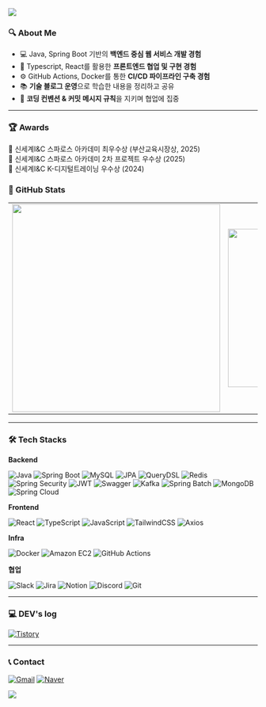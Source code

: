 <!-- 민트 배경 + 웨이브 스타일 + fadeIn 애니메이션 -->
<img src="https://capsule-render.vercel.app/api?type=waving&color=B2F2BB&height=200&section=header&text=Welcome%20to%20jijihorang%20Github&fontSize=45&fontColor=ffffff&animation=fadeIn&fontAlign=50&fontAlignY=40" />

### 🔍 About Me

- 💻 Java, Spring Boot 기반의 **백엔드 중심 웹 서비스 개발 경험**
- 🧩 Typescript, React를 활용한 **프론트엔드 협업 및 구현 경험**
- ⚙️ GitHub Actions, Docker를 통한 **CI/CD 파이프라인 구축 경험**
- 📚 **기술 블로그 운영**으로 학습한 내용을 정리하고 공유
- 🧼 **코딩 컨벤션 & 커밋 메시지 규칙**을 지키며 협업에 집중
<hr>

### 🏆 Awards

🥇 신세계I&C 스파로스 아카데미 최우수상 (부산교육시장상, 2025)  
🥈 신세계I&C 스파로스 아카데미 2차 프로젝트 우수상 (2025)  
🥈 신세계I&C K-디지털트레이닝 우수상 (2024)  

### 🔖 GitHub Stats
<table align="center">
  <tr>
    <td>
      <img src="https://github-readme-stats.vercel.app/api?username=jijihorang&show_icons=true&theme=vue&count_private=true" width="420" />
    </td>
    <td>
      <img src="https://github-readme-stats.vercel.app/api/top-langs/?username=jijihorang&layout=compact&theme=vue&cache_seconds=1" width="320" />
    </td>
  </tr>
</table>

<hr>

### 🛠️ **Tech Stacks**

**Backend**

![Java](https://img.shields.io/badge/Java-007396?style=for-the-badge&logo=openjdk&logoColor=white)
![Spring Boot](https://img.shields.io/badge/Spring_Boot-6DB33F?style=for-the-badge&logo=springboot&logoColor=white)
![MySQL](https://img.shields.io/badge/MySQL-4479A1?style=for-the-badge&logo=mysql&logoColor=white)
![JPA](https://img.shields.io/badge/JPA-59666C?style=for-the-badge&logo=hibernate&logoColor=white)
![QueryDSL](https://img.shields.io/badge/QueryDSL-0097A7?style=for-the-badge&logo=typescript&logoColor=white)
![Redis](https://img.shields.io/badge/Redis-DC382D?style=for-the-badge&logo=redis&logoColor=white)
![Spring Security](https://img.shields.io/badge/Spring_Security-6DB33F?style=for-the-badge&logo=springsecurity&logoColor=white)
![JWT](https://img.shields.io/badge/JWT-000000?style=for-the-badge&logo=jsonwebtokens&logoColor=white)
![Swagger](https://img.shields.io/badge/Swagger-85EA2D?style=for-the-badge&logo=swagger&logoColor=black)
![Kafka](https://img.shields.io/badge/Kafka-231F20?style=for-the-badge&logo=apachekafka&logoColor=white)
![Spring Batch](https://img.shields.io/badge/Spring_Batch-6DB33F?style=for-the-badge&logo=spring&logoColor=white)
![MongoDB](https://img.shields.io/badge/MongoDB-47A248?style=for-the-badge&logo=mongodb&logoColor=white)
![Spring Cloud](https://img.shields.io/badge/Spring_Cloud-6DB33F?style=for-the-badge&logo=spring&logoColor=white)

**Frontend**

![React](https://img.shields.io/badge/React-61DAFB?style=for-the-badge&logo=react&logoColor=white)
![TypeScript](https://img.shields.io/badge/TypeScript-3178C6?style=for-the-badge&logo=typescript&logoColor=white)
![JavaScript](https://img.shields.io/badge/JavaScript-FFD600?style=for-the-badge&logo=javascript&logoColor=white)
![TailwindCSS](https://img.shields.io/badge/TailwindCSS-06B6D4?style=for-the-badge&logo=tailwindcss&logoColor=white)
![Axios](https://img.shields.io/badge/Axios-5A29E4?style=for-the-badge&logo=axios&logoColor=white)

**Infra**

![Docker](https://img.shields.io/badge/Docker-2496ED?style=for-the-badge&logo=docker&logoColor=white)
![Amazon EC2](https://img.shields.io/badge/Amazon_EC2-FF9900?style=for-the-badge&logo=amazon&logoColor=white)
![GitHub Actions](https://img.shields.io/badge/GitHub_Actions-2088FF?style=for-the-badge&logo=githubactions&logoColor=white)


**협업**

![Slack](https://img.shields.io/badge/Slack-4A154B?style=for-the-badge&logo=slack&logoColor=white)
![Jira](https://img.shields.io/badge/Jira-0052CC?style=for-the-badge&logo=jira&logoColor=white)
![Notion](https://img.shields.io/badge/Notion-000000?style=for-the-badge&logo=notion&logoColor=white)
![Discord](https://img.shields.io/badge/Discord-5865F2?style=for-the-badge&logo=discord&logoColor=white)
![Git](https://img.shields.io/badge/Git-F05032?style=for-the-badge&logo=git&logoColor=white)

<hr>

### 💻 **DEV's log**

[![Tistory](https://img.shields.io/badge/Tistory-000000?style=for-the-badge&logo=Tistory&logoColor=white)](https://chilbok1129.tistory.com)

<hr>

### 📞 **Contact**

[![Gmail](https://img.shields.io/badge/Gmail-EA4335?style=for-the-badge&logo=Gmail&logoColor=white)](mailto:jiho7213@gmail.com)
[![Naver](https://img.shields.io/badge/Naver-2DB400?style=for-the-badge&logo=Naver&logoColor=white)](mailto:chilbok1129@naver.com)

<img src="https://capsule-render.vercel.app/api?type=waving&color=B2F2BB&height=150&section=footer"/>
